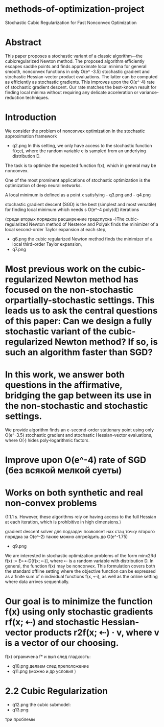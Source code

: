 # methods-of-optimization-project
 Stochastic Cubic Regularization for Fast Nonconvex Optimization

# Abstract

This paper proposes a stochastic variant of a classic algorithm—the cubicregularized Newton method. The proposed algorithm efficiently escapes saddle points and finds approximate local minima for general smooth, nonconvex functions in only O(e^ -3.5) stochastic gradient and stochastic Hessian-vector product evaluations. The latter can be computed as efficiently as stochastic gradients. This improves upon the O(e^-4) rate of stochastic gradient descent. Our rate matches the best-known result for finding local minima without requiring any delicate acceleration or variance-reduction techniques.

# Introduction 

We consider the problem of nonconvex optimization in the stochastic approximation framework
 - q2.png
In this setting, we only have access to the stochastic function f(x;e), where the random variable e is sampled from an underlying distribution D. 

The task is to optimize the expected function f(x), which in general may be nonconvex.

 One of the most prominent applications of stochastic optimization is the optimization of deep
neural networks.

A local minimum is defined as a point x satisfying - q3.png and - q4.png

stochastic gradient descent (SGD) is the best  (simplest and most versatile) for finding local minimum which needs s O(e^-4 poly(d)) iterations

(среди вторых порядков расширениие градспуска -)The cubic-regularized Newton method of Nesterov and Polyak finds the minimizer of a local second-order Taylor expansion at each step,
- q6.png
the cubic regularized Newton method finds the minimizer of a local third-order Taylor expansion,
- q7.png

# Most previous work on the cubic-regularized Newton method has focused on the non-stochastic orpartially-stochastic settings. This leads us to ask the central questions of this paper: Can we design a fully stochastic variant of the cubic-regularized Newton method? If so, is such an algorithm faster than SGD?

# In this work, we answer both questions in the affirmative, bridging the gap between its use in the non-stochastic and stochastic settings.

We provide algorithm finds an e-second-order stationary point using only O(e^-3.5) stochastic gradient and stochastic Hessian-vector
evaluations, where O(·) hides poly-logarithmic factors.

# Improve upon O(e^-4) rate of SGD (без всякой мелкой суеты)
# Works on both synthetic and real non-convex problems

(1.1.1 s. However, these algorithms rely on having access to the full Hessian at each iteration, which is
prohibitive in high dimensions.)

gradient descent solver для подзадач позволяет нах стац точку второго порядка за O(e^-2) также можно апгрейдить до O(e^-1.75)
- q9.png



We are interested in stochastic optimization problems of the form minx2Rd f(x) := E⇠⇠D[f(x; ⇠)],
where ⇠ is a random variable with distribution D. In general, the function f(x) may be nonconvex.
This formulation covers both the standard offline setting where the objective function can be expressed
as a finite sum of n individual functions f(x, ⇠i), as well as the online setting where data arrives
sequentially.
# Our goal is to minimize the function f(x) using only stochastic gradients rf(x; ⇠) and stochastic Hessian-vector products r2f(x; ⇠) · v, where v is a vector of our choosing.

f(x) ограничена f* и вып след гладкость:
- q10.png
делаем след преположение
- q11.png  (можно и др условия ) 


# 2.2 Cubic Regularization

- q12.png
the cubic submodel:
- q13.png

три проблемы 

